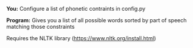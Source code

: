 **You:** Configure a list of phonetic contraints in config.py

**Program:** Gives you a list of all possible words sorted by part of speech matching those constraints

Requires the NLTK library (https://www.nltk.org/install.html)
